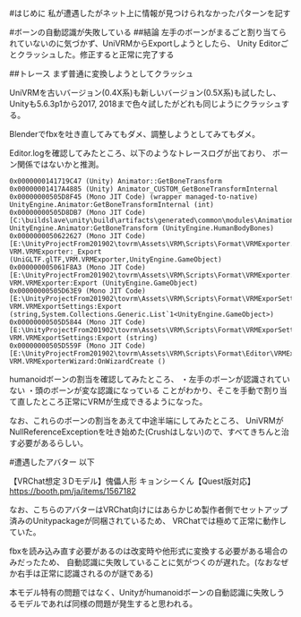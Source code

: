 #はじめに
私が遭遇したがネット上に情報が見つけられなかったパターンを記す

#ボーンの自動認識が失敗している
##結論
左手のボーンがまるごと割り当てられていないのに気づかず、UniVRMからExportしようとしたら、
Unity Editorごとクラッシュした。修正すると正常に完了する

##トレース
まず普通に変換しようとしてクラッシュ

UniVRMを古いバージョン(0.4X系)も新しいバージョン(0.5X系)も試したし、
Unityも5.6.3p1から2017, 2018まで色々試したがどれも同じようにクラッシュする。

Blenderでfbxを吐き直してみてもダメ、調整しようとしてみてもダメ。

Editor.logを確認してみたところ、以下のようなトレースログが出ており、
ボーン関係ではないかと推測。

```
0x0000000141719C47 (Unity) Animator::GetBoneTransform
0x00000001417A4885 (Unity) Animator_CUSTOM_GetBoneTransformInternal
0x00000000505D8F45 (Mono JIT Code) (wrapper managed-to-native) UnityEngine.Animator:GetBoneTransformInternal (int)
0x00000000505D8DB7 (Mono JIT Code) [C:\buildslave\unity\build\artifacts\generated\common\modules\Animation\AnimatorBindings.gen.cs:1153] UnityEngine.Animator:GetBoneTransform (UnityEngine.HumanBodyBones) 
0x0000000050622627 (Mono JIT Code) [E:\UnityProjectFrom201902\tovrm\Assets\VRM\Scripts\Format\VRMExporter.cs:77] VRM.VRMExporter:_Export (UniGLTF.glTF,VRM.VRMExporter,UnityEngine.GameObject) 
0x000000005061F8A3 (Mono JIT Code) [E:\UnityProjectFrom201902\tovrm\Assets\VRM\Scripts\Format\VRMExporter.cs:32] VRM.VRMExporter:Export (UnityEngine.GameObject) 
0x00000000505D63E9 (Mono JIT Code) [E:\UnityProjectFrom201902\tovrm\Assets\VRM\Scripts\Format\VRMExporSettings.cs:271] VRM.VRMExportSettings:Export (string,System.Collections.Generic.List`1<UnityEngine.GameObject>) 
0x00000000505D5844 (Mono JIT Code) [E:\UnityProjectFrom201902\tovrm\Assets\VRM\Scripts\Format\VRMExporSettings.cs:235] VRM.VRMExportSettings:Export (string) 
0x00000000505D559F (Mono JIT Code) [E:\UnityProjectFrom201902\tovrm\Assets\VRM\Scripts\Format\Editor\VRMExporterMenu.cs:42] VRM.VRMExporterWizard:OnWizardCreate () 
```

humanoidボーンの割当を確認してみたところ、
・左手のボーンが認識されていない
・頭のボーンが変な認識になっている
ことがわかり、そこを手動で割り当て直したところ正常にVRMが生成できるようになった。

なお、これらのボーンの割当をあえて中途半端にしてみたところ、
UniVRMがNullReferenceExceptionを吐き始めた(Crushはしない)ので、すべてきちんと治す必要があるらしい。

#遭遇したアバター
以下

【VRChat想定３Dモデル】傀儡人形 キョンシーくん【Quest版対応】
https://booth.pm/ja/items/1567182

なお、こちらのアバターはVRChat向けにはあらかじめ製作者側でセットアップ済みのUnitypackageが同梱されているため、
VRChatでは極めて正常に動作していた。

fbxを読み込み直す必要があるのは改変時や他形式に変換する必要がある場合のみだったため、
自動認識に失敗していることに気がつくのが遅れた。(なおなぜか右手は正常に認識されるのが謎である)

本モデル特有の問題ではなく、Unityがhumanoidボーンの自動認識に失敗しうるモデルであれば同様の問題が発生すると思われる。
